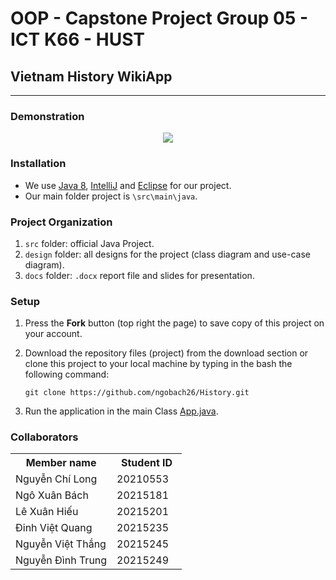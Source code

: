 # OOP - Capstone Project Group 05 - ICT K66 - HUST
## Vietnam History WikiApp
---
### Demonstration

<p align="center">
  <img src="https://github.com/ngobach26/History/blob/main/src/main/resources/img/demo.png" />
</p>

### Installation
- We use [Java 8](https://www.oracle.com/java/technologies/javase/javase8-archive-downloads.html), [IntelliJ](https://vi.wikipedia.org/wiki/IntelliJ_IDEA) and [Eclipse](https://www.eclipse.org/) for our project.
- Our main folder project is `\src\main\java`.

### Project Organization
1. `src` folder: official Java Project.
2. `design` folder: all designs for the project (class diagram and use-case diagram).
3. `docs` folder: `.docx` report file and slides for presentation.

### Setup
1. Press the **Fork** button (top right the page) to save copy of this project on your account.
2. Download the repository files (project) from the download section or clone this project to your local machine by typing in the bash the following command:

       git clone https://github.com/ngobach26/History.git
3. Run the application in the main Class [App.java](/src/main/java/main/App.java).

### Collaborators
<table>
    <tbody>
        <tr>
            <th align="center">Member name</th>
            <th align="center">Student ID</th>
        </tr>
        <tr>
            <td>Nguyễn Chí Long</td>
            <td align="center"> 20210553&nbsp;&nbsp;&nbsp;</td>
      </td>
        </tr>
        <tr>
            <td>Ngô Xuân Bách</td>
            <td align="center"> 20215181&nbsp;&nbsp;&nbsp;</td>
        </tr>
        <tr>
            <td>Lê Xuân Hiếu</td>
            <td align="center"> 20215201&nbsp;&nbsp;&nbsp;</td>
        </tr>
        <tr>
            <td>Đinh Việt Quang</td>
            <td align="center"> 20215235&nbsp;&nbsp;&nbsp;</td>
        </tr>
        <tr>
            <td>Nguyễn Việt Thắng</td>
            <td align="center"> 20215245&nbsp;&nbsp;&nbsp;</td>
        </tr>
        <tr>
            <td>Nguyễn Đình Trung</td>
            <td align="center"> 20215249&nbsp;&nbsp;&nbsp;</td>
        </tr>
    </tbody>
</table>
